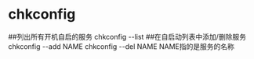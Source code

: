 chkconfig
=========
##列出所有开机自启的服务
    chkconfig --list
##在自启动列表中添加/删除服务
    chkconfig --add NAME
    chkconfig --del NAME
NAME指的是服务的名称


